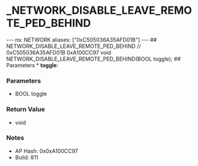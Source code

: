 # _NETWORK_DISABLE_LEAVE_REMOTE_PED_BEHIND

--- ns: NETWORK aliases: ["0xC505036A35AFD01B"] --- ## NETWORK_DISABLE_LEAVE_REMOTE_PED_BEHIND  // 0xC505036A35AFD01B 0xA100CC97 void NETWORK_DISABLE_LEAVE_REMOTE_PED_BEHIND(BOOL toggle);  ## Parameters * **toggle**:

### Parameters
* BOOL toggle

### Return Value
* void

### Notes
* AP Hash: 0x0xA100CC97
* Build: 811

